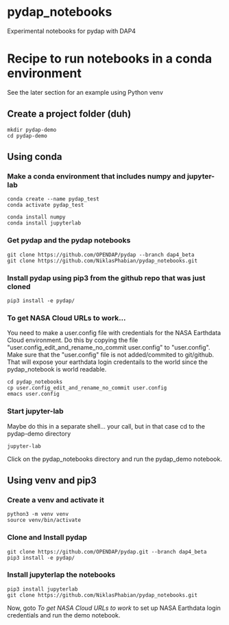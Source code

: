 # pydap_notebooks
Experimental notebooks for pydap with DAP4

# Recipe to run notebooks in a conda environment
See the later section for an example using Python venv

## Create a project folder (duh)

    mkdir pydap-demo
    cd pydap-demo

## Using conda

### Make a conda environment that includes numpy and jupyter-lab


    conda create --name pydap_test
    conda activate pydap_test
    
    conda install numpy
    conda install jupyterlab

### Get pydap and the pydap notebooks

    git clone https://github.com/OPENDAP/pydap --branch dap4_beta
    git clone https://github.com/NiklasPhabian/pydap_notebooks.git

### Install pydap using pip3 from the github repo that was just cloned

    pip3 install -e pydap/

### To get NASA Cloud URLs to work...
You need to make a user.config file with credentials for the NASA
Earthdata Cloud environment. Do this by copying the file
"user.config\_edit\_and\_rename\_no\_commit user.config"
to "user.config". Make sure that the "user.config" file is not
added/commited to git/github. That will expose your earthdata login
credentails to the world since the pydap\_notebook is world readable.

    cd pydap_notebooks
    cp user.config_edit_and_rename_no_commit user.config
    emacs user.config

### Start jupyter-lab
Maybe do this in a separate shell... your call, but in that case cd to
the pydap-demo directory

    jupyter-lab

Click on the pydap\_notebooks directory and run the pydap\_demo notebook.

## Using venv and pip3

### Create a venv and activate it
    
    python3 -m venv venv
    source venv/bin/activate

### Clone and Install pydap

    git clone https://github.com/OPENDAP/pydap.git --branch dap4_beta
    pip3 install -e pydap/

### Install jupyterlap the notebooks
    
    pip3 install jupyterlab
	git clone https://github.com/NiklasPhabian/pydap_notebooks.git

Now, goto _To get NASA Cloud URLs to work_ to set up NASA Earthdata
login credentials and run the demo notebook.

